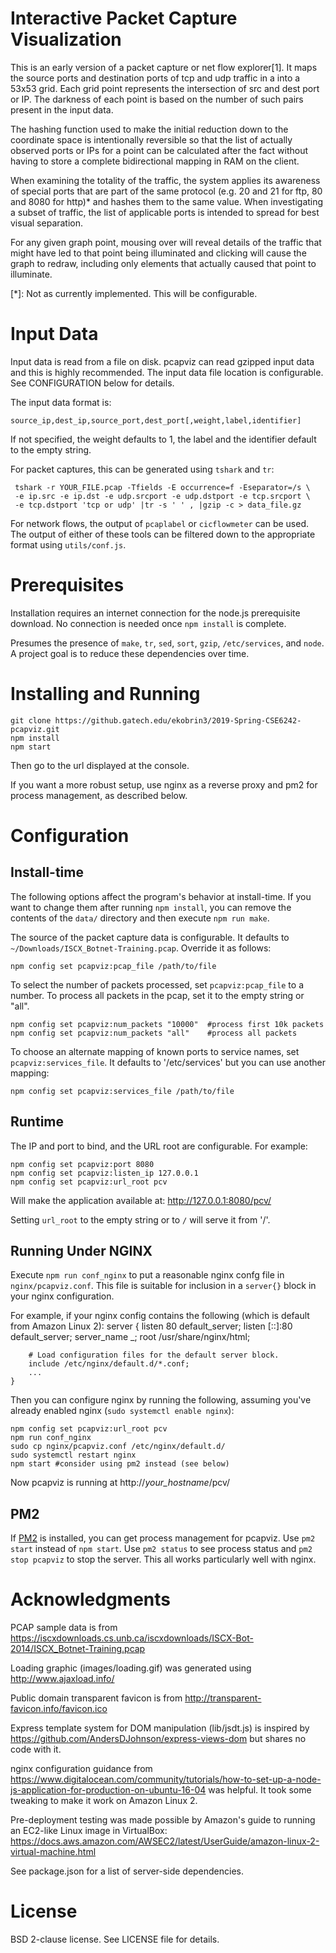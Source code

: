 Interactive Packet Capture Visualization
========================================

This is an early version of a packet capture or net flow explorer[1].  It
maps the source ports and destination ports of tcp and udp traffic in
a into a 53x53 grid. Each grid point represents the intersection of
src and dest port or IP. The darkness of each point is based on the
number of such pairs present in the input data.

The hashing function used to make the initial reduction down to the
coordinate space is intentionally reversible so that the list of
actually observed ports or IPs for a point can be calculated after the
fact without having to store a complete bidirectional mapping in RAM
on the client.

When examining the totality of the traffic, the system applies its
awareness of special ports that are part of the same protocol (e.g. 20
and 21 for ftp, 80 and 8080 for http)* and hashes them to the same
value. When investigating a subset of traffic, the list of applicable
ports is intended to spread for best visual separation.

For any given graph point, mousing over will reveal details of the
traffic that might have led to that point being illuminated and
clicking will cause the graph to redraw, including only elements that
actually caused that point to illuminate.


[*]: Not as currently implemented. This will be configurable.


Input Data
==========

Input data is read from a file on disk. pcapviz can read gzipped input
data and this is highly recommended. The input data file location is
configurable. See CONFIGURATION below for details.

The input data format is:

    source_ip,dest_ip,source_port,dest_port[,weight,label,identifier]

If not specified, the weight defaults to 1, the label and the
identifier default to the empty string.

For packet captures, this can be generated using `tshark` and `tr`:

     tshark -r YOUR_FILE.pcap -Tfields -E occurrence=f -Eseparator=/s \
     -e ip.src -e ip.dst -e udp.srcport -e udp.dstport -e tcp.srcport \
     -e tcp.dstport 'tcp or udp' |tr -s ' ' , |gzip -c > data_file.gz

For network flows, the output of `pcaplabel` or `cicflowmeter` can be
used.  The output of either of these tools can be filtered down to the
appropriate format using `utils/conf.js`.


Prerequisites
=============

Installation requires an internet connection for the node.js
prerequisite download. No connection is needed once `npm install` is
complete.

Presumes the presence of `make`, `tr`, `sed`, `sort`, `gzip`,
`/etc/services`, and `node`. A project goal is to reduce these
dependencies over time.


Installing and Running
======================

    git clone https://github.gatech.edu/ekobrin3/2019-Spring-CSE6242-pcapviz.git
    npm install
    npm start

Then go to the url displayed at the console.

If you want a more robust setup, use nginx as a reverse proxy and pm2
for process management, as described below.


Configuration
=============

Install-time
------------

The following options affect the program's behavior at
install-time. If you want to change them after running `npm install`,
you can remove the contents of the `data/` directory and then execute `npm
run make`.

The source of the packet capture data is configurable. It defaults to
`~/Downloads/ISCX_Botnet-Training.pcap`. Override it as follows:

    npm config set pcapviz:pcap_file /path/to/file

To select the number of packets processed, set `pcapviz:pcap_file` to a
number. To process all packets in the pcap, set it to the empty string
or "all".

    npm config set pcapviz:num_packets "10000"  #process first 10k packets
    npm config set pcapviz:num_packets "all"    #process all packets

To choose an alternate mapping of known ports to service names, set
`pcapviz:services_file`. It defaults to '/etc/services' but you can
use another mapping:

    npm config set pcapviz:services_file /path/to/file

Runtime
-------

The IP and port to bind, and the URL root are configurable.
For example:

    npm config set pcapviz:port 8080
    npm config set pcapviz:listen_ip 127.0.0.1
    npm config set pcapviz:url_root pcv

Will make the application available at: http://127.0.0.1:8080/pcv/

Setting `url_root` to the empty string or to `/` will serve it from '/'.

Running Under NGINX
-------------------

Execute `npm run conf_nginx` to put a reasonable nginx confg file in
`nginx/pcapviz.conf`. This file is suitable for inclusion in a
`server{}` block in your nginx configuration.

For example, if your nginx config contains the following (which is
default from Amazon Linux 2):
    server {
        listen       80 default_server;
        listen       [::]:80 default_server;
        server_name  _;
        root         /usr/share/nginx/html;

        # Load configuration files for the default server block.
        include /etc/nginx/default.d/*.conf;
        ...
    }

Then you can configure nginx by running the following, assuming you've
already enabled nginx (`sudo systemctl enable nginx`):

    npm config set pcapviz:url_root pcv
    npm run conf_nginx
    sudo cp nginx/pcapviz.conf /etc/nginx/default.d/
    sudo systemctl restart nginx
    npm start #consider using pm2 instead (see below)

Now pcapviz is running at http://*your_hostname*/pcv/


PM2
---

If [PM2](https://pm2.io) is installed, you can get process management
for pcapviz. Use `pm2 start` instead of `npm start`. Use `pm2 status`
to see process status and `pm2 stop pcapviz` to stop the server. This
all works particularly well with nginx.


Acknowledgments
===============

PCAP sample data is from
https://iscxdownloads.cs.unb.ca/iscxdownloads/ISCX-Bot-2014/ISCX_Botnet-Training.pcap

Loading graphic (images/loading.gif) was generated using
http://www.ajaxload.info/

Public domain transparent favicon is from
http://transparent-favicon.info/favicon.ico

Express template system for DOM manipulation (lib/jsdt.js) is inspired
by https://github.com/AndersDJohnson/express-views-dom but shares no
code with it.

nginx configuration guidance from
https://www.digitalocean.com/community/tutorials/how-to-set-up-a-node-js-application-for-production-on-ubuntu-16-04
was helpful. It took some tweaking to make it work on Amazon Linux 2.

Pre-deployment testing was made possible by Amazon's guide to running
an EC2-like Linux image in VirtualBox:
https://docs.aws.amazon.com/AWSEC2/latest/UserGuide/amazon-linux-2-virtual-machine.html

See package.json for a list of server-side dependencies.

License
=======

BSD 2-clause license. See LICENSE file for details.
